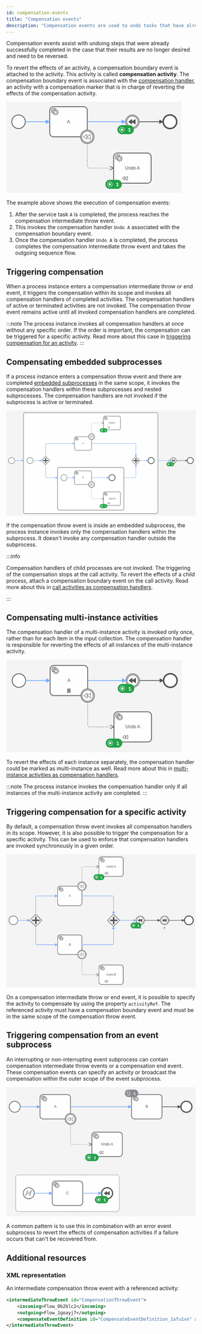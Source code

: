 ```yaml
---
id: compensation-events
title: "Compensation events"
description: "Compensation events are used to undo tasks that have already been executed."
---
```


Compensation events assist with undoing steps that were already successfully completed in the case that their results
are no longer desired and need to be reversed.

To revert the effects of an activity, a compensation boundary event is attached to the activity. This activity is called
**compensation activity**. The compensation boundary event is associated with
the [compensation handler](../compensation-handler/compensation-handler.md), an activity with a compensation marker that
is in charge of reverting the effects of the compensation activity.

![Process with compensation throw event](assets/compensation-throw-event.png)

The example above shows the execution of compensation events:

1. After the service task `A` is completed, the process reaches the compensation intermediate throw event.
2. This invokes the compensation handler `Undo A` associated with the compensation boundary event.
3. Once the compensation handler `Undo A` is completed, the process completes the compensation intermediate throw event
   and takes the outgoing sequence flow.

## Triggering compensation

When a process instance enters a compensation intermediate throw or end event, it triggers the compensation within its
scope and invokes all compensation handlers of completed activities. The compensation handlers of active or terminated
activities are not invoked. The compensation throw event remains active until all invoked compensation handlers are
completed.

:::note
The process instance invokes all compensation handlers at once without any specific order. If the order is
important, the compensation can be triggered for a specific activity. Read more about this
case in [triggering compensation for an activity](#triggering-compensation-for-a-specific-activity).
:::

## Compensating embedded subprocesses

If a process instance enters a compensation throw event and there are
completed [embedded subprocesses](/docs/components/modeler/bpmn/embedded-subprocesses/embedded-subprocesses.md) in the
same scope, it invokes the compensation handlers within these subprocesses and nested subprocesses. The compensation
handlers are not invoked if the subprocess is active or terminated.

![Process with embedded subprocesses](assets/compensation-embedded-subprocess.png)

If the compensation throw event is inside an embedded subprocess, the process instance invokes only the compensation
handlers within the subprocess. It doesn't invoke any compensation handler outside the subprocess.

:::info

Compensation handlers of child processes are not invoked. The triggering of the compensation stops at the call activity.
To revert the effects of a child process, attach a compensation boundary event on the call activity. Read more about
this in [call activities as compensation handlers](../compensation-handler/compensation-handler.md#call-activity-as-compensation-handler).

:::

## Compensating multi-instance activities

The compensation handler of a multi-instance activity is invoked only once, rather than for each item in the input
collection. The compensation handler is responsible for reverting the effects of all instances of the multi-instance
activity.

![Process with multi instance activity](assets/compensation-multi-instance-activity.png)

To revert the effects of each instance separately, the compensation handler could be marked as multi-instance as well.
Read more about this in [multi-instance activities as compensation handlers](../compensation-handler/compensation-handler.md#multi-instance-activity-as-compensation-handler).

:::note
The process instance invokes the compensation handler only if all instances of the multi-instance activity are
completed.
:::

## Triggering compensation for a specific activity

By default, a compensation throw event invokes all compensation handlers in its scope. However, it is also possible to
trigger the compensation for a specific activity. This can be used to enforce that compensation handlers are invoked
synchronously in a given order.

![Trigger compensation for a give activity](assets/compensation-activity-ref.png)

On a compensation intermediate throw or end event, it is possible to specify the activity to compensate by using the
property `activityRef`. The referenced activity must have a compensation boundary event and must be in the same scope of
the compensation throw event.

## Triggering compensation from an event subprocess

An interrupting or non-interrupting event subprocess can contain compensation intermediate throw events or a
compensation end event. These compensation events can specify an activity or broadcast the compensation within the outer
scope of the event subprocess.

![Trigger compensation from an event subprocess](assets/compensation-event-subprocess.png)

A common pattern is to use this in combination with an error event subprocess to revert the effects of compensation
activities if a failure occurs that can't be recovered from.

## Additional resources

### XML representation

An intermediate compensation throw event with a referenced activity:

```xml
<intermediateThrowEvent id="CompensationThrowEvent">
    <incoming>Flow_0b2blc2</incoming>
    <outgoing>Flow_1goayj7</outgoing>
    <compensateEventDefinition id="CompensateEventDefinition_1afu1vn" activityRef="Task_A" />
</intermediateThrowEvent>
```
